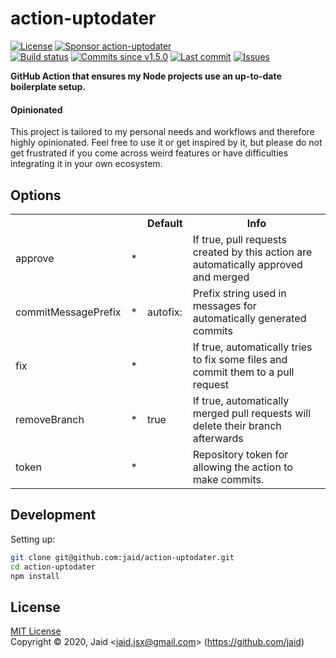 # action-uptodater


<a href="https://raw.githubusercontent.com/jaid/action-uptodater/master/license.txt"><img src="https://img.shields.io/github/license/jaid/action-uptodater?style=flat-square" alt="License"/></a> <a href="https://github.com/sponsors/jaid"><img src="https://img.shields.io/badge/<3-Sponsor-FF45F1?style=flat-square" alt="Sponsor action-uptodater"/></a>  
<a href="https://actions-badge.atrox.dev/jaid/action-uptodater/goto"><img src="https://img.shields.io/endpoint.svg?style=flat-square&url=https%3A%2F%2Factions-badge.atrox.dev%2Fjaid%2Faction-uptodater%2Fbadge" alt="Build status"/></a> <a href="https://github.com/jaid/action-uptodater/commits"><img src="https://img.shields.io/github/commits-since/jaid/action-uptodater/v1.5.0?style=flat-square&logo=github" alt="Commits since v1.5.0"/></a> <a href="https://github.com/jaid/action-uptodater/commits"><img src="https://img.shields.io/github/last-commit/jaid/action-uptodater?style=flat-square&logo=github" alt="Last commit"/></a> <a href="https://github.com/jaid/action-uptodater/issues"><img src="https://img.shields.io/github/issues/jaid/action-uptodater?style=flat-square&logo=github" alt="Issues"/></a>  

**GitHub Action that ensures my Node projects use an up-to-date boilerplate setup.**

#### Opinionated

This project is tailored to my personal needs and workflows and therefore highly opinionated. Feel free to use it or get inspired by it, but please do not get frustrated if you come across weird features or have difficulties integrating it in your own ecosystem.














## Options



<table>
<tr>
<th></th>
<th></th>
<th>Default</th>
<th>Info</th>
</tr>
<tr>
<td>approve</td>
<td>*</td>
<td></td>
<td>If true, pull requests created by this action are automatically approved and merged</td>
</tr>
<tr>
<td>commitMessagePrefix</td>
<td>*</td>
<td>autofix:</td>
<td>Prefix string used in messages for automatically generated commits</td>
</tr>
<tr>
<td>fix</td>
<td>*</td>
<td></td>
<td>If true, automatically tries to fix some files and commit them to a pull request</td>
</tr>
<tr>
<td>removeBranch</td>
<td>*</td>
<td>true</td>
<td>If true, automatically merged pull requests will delete their branch afterwards</td>
</tr>
<tr>
<td>token</td>
<td>*</td>
<td></td>
<td>Repository token for allowing the action to make commits.</td>
</tr>
</table>











## Development



Setting up:
```bash
git clone git@github.com:jaid/action-uptodater.git
cd action-uptodater
npm install
```


## License
[MIT License](https://raw.githubusercontent.com/jaid/action-uptodater/master/license.txt)  
Copyright © 2020, Jaid \<jaid.jsx@gmail.com> (https://github.com/jaid)
